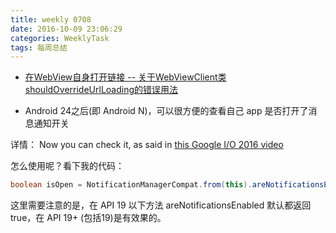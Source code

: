 ```yaml
---
title: weekly 0708
date: 2016-10-09 23:06:29
categories: WeeklyTask
tags: 每周总结
---
```

* [在WebView自身打开链接 -- 关于WebViewClient类shouldOverrideUrlLoading的错误用法](http://www.codes51.com/article/detail_101733.html)

* Android 24之后(即 Android N)，可以很方便的查看自己 app 是否打开了消息通知开关

详情：
 Now you can check it, as said in [this Google I/O 2016 video](https://www.youtube.com/watch?v=w45y_w4skKs&feature=youtu.be&list=PLOU2XLYxmsILe6_eGvDN3GyiodoV3qNSC&t=192)

怎么使用呢？看下我的代码：
```Java
boolean isOpen = NotificationManagerCompat.from(this).areNotificationsEnabled();
```
这里需要注意的是，在 API 19 以下方法 areNotificationsEnabled 默认都返回 true，在 API 19+ (包括19)是有效果的。
